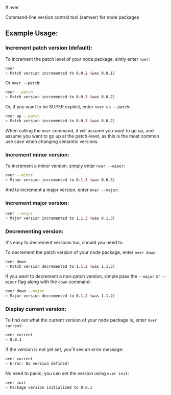 # nver

Command-line version control tool (semver) for node packages

## Example Usage:

### Increment patch version (default):

To increment the patch level of your node package, simly enter ```nver```:

```bash
nver
> Patch version incremented to 0.0.2 (was 0.0.1)
```

Or ```nver --patch```:

```bash
nver --patch
> Patch version incremented to 0.0.3 (was 0.0.2)
```

Or, if you want to be SUPER explicit, enter ```nver up --patch```:

```bash
nver up --patch
> Patch version incremented to 0.0.3 (was 0.0.2)
```

When calling the ```nver``` command, it will assume you want to go up, and assume you want to go up at the patch-level, as this is the most common use case when changing semantic versions.

### Increment minor version:

To increment a minor version, simply enter ```nver --minor```:

```bash
nver --minor
> Minor version incremented to 0.1.3 (was 0.0.3)
```

And to increment a major version, enter ```nver --major```:

### Increment major version:
```bash
nver --major
> Major version incremented to 1.1.3 (was 0.1.3)
```

### Decrementing version:

It's easy to decrement versions too, should you need to. 

To decrement the patch version of your node package, enter ```nver down```:

```bash
nver down
> Patch version decremented to 1.1.2 (was 1.1.3)
```

If you want to decrement a non-patch version, simple pass the ```--major``` or ```--minor``` flag along with the ```down``` command:

```bash
nver down --major
> Major version decremented to 0.1.2 (was 1.1.2)
```

### Display current version:

To find out what the current version of your node package is, enter ```nver current```:

```bash
nver current
> 0.0.1
```

If the version is not yet set, you'll see an error message:

```bash
nver current
> Error: No version defined!
```

No need to panic; you can set the version using ```nver init```:

```bash
nver init
> Package version initialized to 0.0.1
```